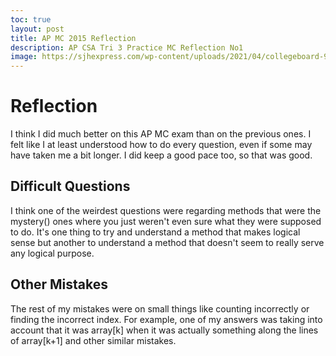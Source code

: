 ```yaml
---
toc: true
layout: post
title: AP MC 2015 Reflection
description: AP CSA Tri 3 Practice MC Reflection No1
image: https://sjhexpress.com/wp-content/uploads/2021/04/collegeboard-900x430.png
---
```


# Reflection

I think I did much better on this AP MC exam than on the previous ones. I felt like I at least understood how to do every question, even if some may have taken me a bit longer. I did keep a good pace too, so that was good.

## Difficult Questions

I think one of the weirdest questions were regarding methods that were the mystery() ones where you just weren't even sure what they were supposed to do. It's one thing to try and understand a method that makes logical sense but another to understand a method that doesn't seem to really serve any logical purpose.

## Other Mistakes

The rest of my mistakes were on small things like counting incorrectly or finding the incorrect index. For example, one of my answers was taking into account that it was array[k] when it was actually something along the lines of array[k+1] and other similar mistakes.